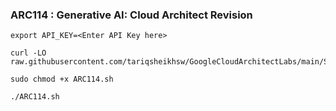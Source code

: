 ### ARC114 :  Generative AI: Cloud Architect Revision 

```
export API_KEY=<Enter API Key here>
```

```
curl -LO raw.githubusercontent.com/tariqsheikhsw/GoogleCloudArchitectLabs/main/Solutions/ARC114.sh

sudo chmod +x ARC114.sh   

./ARC114.sh
```

